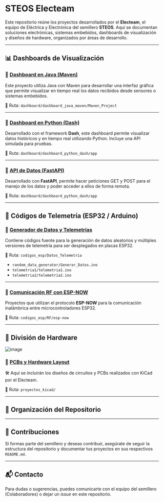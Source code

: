 # STEOS Electeam

Este repositorio reúne los proyectos desarrollados por el **Electeam**, el equipo de Eléctrica y Electrónica del semillero **STEOS**. Aquí se documentan soluciones electrónicas, sistemas embebidos, dashboards de visualización y diseños de hardware, organizados por áreas de desarrollo.

---

## 📊 Dashboards de Visualización

### 🔹 [Dashboard en Java (Maven)](dashboard/dashboard_java_maven/Maven_Project/README.md)

Este proyecto utiliza Java con Maven para desarrollar una interfaz gráfica que permite visualizar en tiempo real los datos recibidos desde sensores o sistemas embebidos.

📁 Ruta: `dashboard/dashboard_java_maven/Maven_Project`

---

### 🔹 [Dashboard en Python (Dash)](dashboard/dashboard_python_dash/app/README.md)

Desarrollado con el framework **Dash**, este dashboard permite visualizar datos históricos y en tiempo real utilizando Python. Incluye una API simulada para pruebas.

📁 Ruta: `dashboard/dashboard_python_dash/app`


---

### 🔹 [API de Datos (FastAPI)](dashboard/dashboard_python_dash/Data/API/README.md)

Desarrollado con **FastAPI**, permite hacer peticiones GET y POST para el manejo de los datos y poder acceder a ellos de forma remota.

📁 Ruta: `dashboard/dashboard_python_dash/app`

---

## 📡 Códigos de Telemetría (ESP32 / Arduino)

### 🔹 [Generador de Datos y Telemetrías](codigos_esp/Datos_Telemetria/README.md)

Contiene códigos fuente para la generación de datos aleatorios y múltiples versiones de telemetría para ser desplegados en placas ESP32.

📁 Ruta: `codigos_esp/Datos_Telemetria`

- `random_data_generator/Generar_Datos.ino`
- `telemetria1/telemetria1.ino`
- `telemetria2/telemetria2.ino`

---

### 🔹 [Comunicación RF con ESP-NOW](codigos_esp/RF/README.md)

Proyectos que utilizan el protocolo **ESP-NOW** para la comunicación inalámbrica entre microcontroladores ESP32.

📁 Ruta: `codigos_esp/RF/esp-now`

---

## 🧩 División de Hardware
![image](https://github.com/user-attachments/assets/22527301-c5ec-4cb7-b4f1-3cdaf1185234)


### 🔹 [PCBs y Hardware Layout](proyectos_kicad)

🛠️ Aquí se incluirán los diseños de circuitos y PCBs realizados con KiCad por el Electeam.

📁 Ruta: `proyectos_kicad/`

---

## 🔗 Organización del Repositorio


---

## 🤝 Contribuciones

Si formas parte del semillero y deseas contribuir, asegúrate de seguir la estructura del repositorio y documentar tus proyectos en sus respectivos `README.md`.

---

## 📬 Contacto

Para dudas o sugerencias, puedes comunicarte con el equipo del semillero (Colaboradores) o dejar un *issue* en este repositorio.

